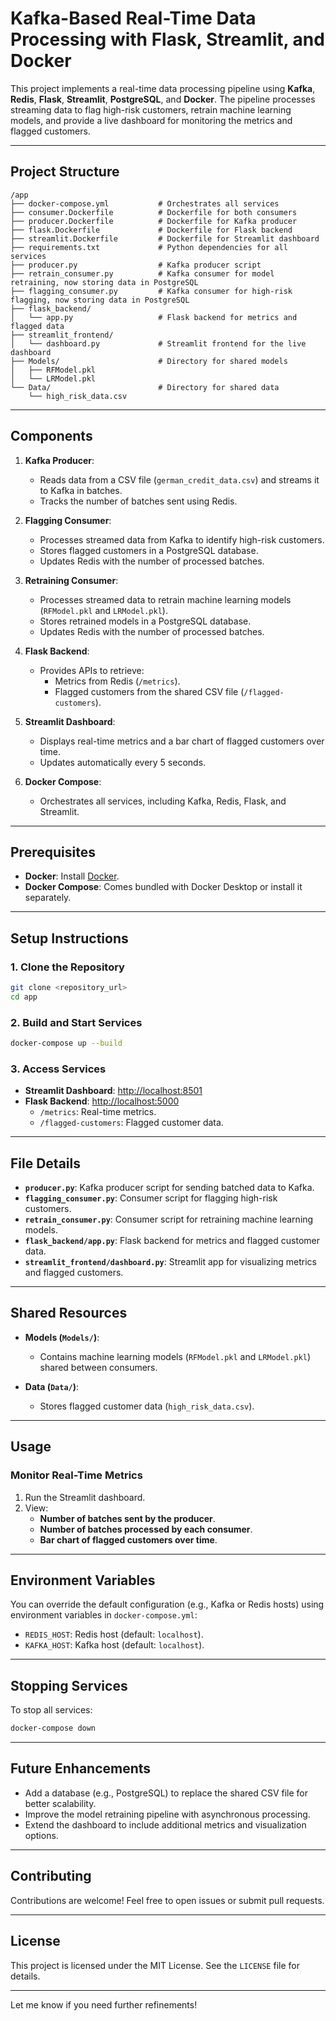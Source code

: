 
# **Kafka-Based Real-Time Data Processing with Flask, Streamlit, and Docker**

This project implements a real-time data processing pipeline using **Kafka**, **Redis**, **Flask**, **Streamlit**, **PostgreSQL**, and **Docker**. The pipeline processes streaming data to flag high-risk customers, retrain machine learning models, and provide a live dashboard for monitoring the metrics and flagged customers.

---

## **Project Structure**

```
/app
├── docker-compose.yml           # Orchestrates all services
├── consumer.Dockerfile          # Dockerfile for both consumers
├── producer.Dockerfile          # Dockerfile for Kafka producer
├── flask.Dockerfile             # Dockerfile for Flask backend
├── streamlit.Dockerfile         # Dockerfile for Streamlit dashboard
├── requirements.txt             # Python dependencies for all services
├── producer.py                  # Kafka producer script
├── retrain_consumer.py          # Kafka consumer for model retraining, now storing data in PostgreSQL
├── flagging_consumer.py         # Kafka consumer for high-risk flagging, now storing data in PostgreSQL
├── flask_backend/
│   └── app.py                   # Flask backend for metrics and flagged data
├── streamlit_frontend/
│   └── dashboard.py             # Streamlit frontend for the live dashboard
├── Models/                      # Directory for shared models
│   ├── RFModel.pkl
│   └── LRModel.pkl
└── Data/                        # Directory for shared data
    └── high_risk_data.csv
```

---

## **Components**

1. **Kafka Producer**:
   - Reads data from a CSV file (`german_credit_data.csv`) and streams it to Kafka in batches.
   - Tracks the number of batches sent using Redis.

2. **Flagging Consumer**:
   - Processes streamed data from Kafka to identify high-risk customers.
   - Stores flagged customers in a PostgreSQL database.
   - Updates Redis with the number of processed batches.

3. **Retraining Consumer**:
   - Processes streamed data to retrain machine learning models (`RFModel.pkl` and `LRModel.pkl`).
   - Stores retrained models in a PostgreSQL database.
   - Updates Redis with the number of processed batches.

4. **Flask Backend**:
   - Provides APIs to retrieve:
     - Metrics from Redis (`/metrics`).
     - Flagged customers from the shared CSV file (`/flagged-customers`).

5. **Streamlit Dashboard**:
   - Displays real-time metrics and a bar chart of flagged customers over time.
   - Updates automatically every 5 seconds.

6. **Docker Compose**:
   - Orchestrates all services, including Kafka, Redis, Flask, and Streamlit.

---

## **Prerequisites**

- **Docker**: Install [Docker](https://www.docker.com/get-started).
- **Docker Compose**: Comes bundled with Docker Desktop or install it separately.

---

## **Setup Instructions**

### 1. Clone the Repository
```bash
git clone <repository_url>
cd app
```

### 2. Build and Start Services
```bash
docker-compose up --build
```

### 3. Access Services
- **Streamlit Dashboard**: [http://localhost:8501](http://localhost:8501)
- **Flask Backend**: [http://localhost:5000](http://localhost:5000)
  - `/metrics`: Real-time metrics.
  - `/flagged-customers`: Flagged customer data.

---

## **File Details**

- **`producer.py`**: Kafka producer script for sending batched data to Kafka.
- **`flagging_consumer.py`**: Consumer script for flagging high-risk customers.
- **`retrain_consumer.py`**: Consumer script for retraining machine learning models.
- **`flask_backend/app.py`**: Flask backend for metrics and flagged customer data.
- **`streamlit_frontend/dashboard.py`**: Streamlit app for visualizing metrics and flagged customers.

---

## **Shared Resources**

- **Models (`Models/`)**:
  - Contains machine learning models (`RFModel.pkl` and `LRModel.pkl`) shared between consumers.

- **Data (`Data/`)**:
  - Stores flagged customer data (`high_risk_data.csv`).

---

## **Usage**

### Monitor Real-Time Metrics
1. Run the Streamlit dashboard.
2. View:
   - **Number of batches sent by the producer**.
   - **Number of batches processed by each consumer**.
   - **Bar chart of flagged customers over time**.

---

## **Environment Variables**

You can override the default configuration (e.g., Kafka or Redis hosts) using environment variables in `docker-compose.yml`:

- `REDIS_HOST`: Redis host (default: `localhost`).
- `KAFKA_HOST`: Kafka host (default: `localhost`).

---

## **Stopping Services**

To stop all services:
```bash
docker-compose down
```

---

## **Future Enhancements**

- Add a database (e.g., PostgreSQL) to replace the shared CSV file for better scalability.
- Improve the model retraining pipeline with asynchronous processing.
- Extend the dashboard to include additional metrics and visualization options.

---

## **Contributing**

Contributions are welcome! Feel free to open issues or submit pull requests.

---

## **License**

This project is licensed under the MIT License. See the `LICENSE` file for details.

--- 

Let me know if you need further refinements!

